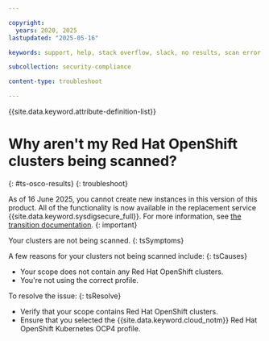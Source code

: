 ```yaml
---

copyright:
  years: 2020, 2025
lastupdated: "2025-05-16"

keywords: support, help, stack overflow, slack, no results, scan error

subcollection: security-compliance

content-type: troubleshoot

---
```


{{site.data.keyword.attribute-definition-list}}

# Why aren't my Red Hat OpenShift clusters being scanned?
{: #ts-osco-results}
{: troubleshoot} 

As of 16 June 2025, you cannot create new instances in this version of this product. All of the functionality is now available in the replacement service {{site.data.keyword.sysdigsecure_full}}. For more information, see [the transition documentation](/docs/security-compliance?topic=security-compliance-scc-transition). 
{: important}


Your clusters are not being scanned.
{: tsSymptoms} 

A few reasons for your clusters not being scanned include:
{: tsCauses}

* Your scope does not contain any Red Hat OpenShift clusters.
* You're not using the correct profile. 

To resolve the issue:
{: tsResolve}

* Verify that your scope contains Red Hat OpenShift clusters.
* Ensure that you selected the {{site.data.keyword.cloud_notm}} Red Hat OpenShift Kubernetes OCP4 profile.
